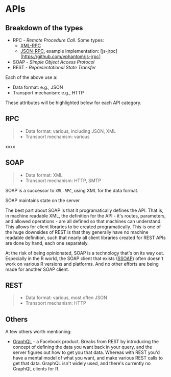 
# APIs

## Breakdown of the types

* RPC - _Remote Procedure Call_. Some types:
	* [XML-RPC](https://en.wikipedia.org/wiki/XML-RPC)
	* [JSON-RPC](https://en.wikipedia.org/wiki/JSON-RPC),
	example implementation: [js-jrpc][https://github.com/vphantom/js-jrpc]
* SOAP - _Simple Object Access Protocol_
* REST - _Representational State Transfer_

Each of the above use a:

* Data format: e.g., JSON
* Transport mechanism: e.g., HTTP

These attributes will be highlighted below for each API category.

## RPC

> * Data format: various, including JSON, XML
> * Transport mechanism: various

xxxx

## SOAP

> * Data format: XML
> * Transport mechanism: HTTP, SMTP

SOAP is a successor to `XML-RPC`, using XML for the data format.

SOAP maintains state on the server

The best part about SOAP is that it programatically defines the API.
That is, in machine readable XML, the definition for the API - it's
routes, parameters, and allowed operations - are all defined so
that machines can understand. This allows for client libraries to be
created programatically. This is one of the huge downsides of REST is
that they generally have no machine readable definition, such that
nearly all client libraries created for REST APIs are done by hand,
each one separately.

At the risk of being opinionated, SOAP is a technology that's on its way
out. Especially in the R world, the SOAP client that exists ([SSOAP](https://github.com/omegahat/SSOAP))
often doesn't work on various R versions and platforms. And no other
efforts are being made for another SOAP client.

## REST

> * Data format: various, most often JSON
> * Transport mechanism: HTTP

## Others

A few others worth mentioning:

* [GraphQL][grapqhl] - a Facebook product. Breaks from REST by introducing
the concept of defining the data you want back in your query, and the server
figures out how to get you that data. Whereas with REST you'd have a mental model
of what you want, and make various REST calls to get that data. GraphQL
isn't widely used, and there's currently no GraphQL clients for R.

[grapqhl]: http://graphql.org/
